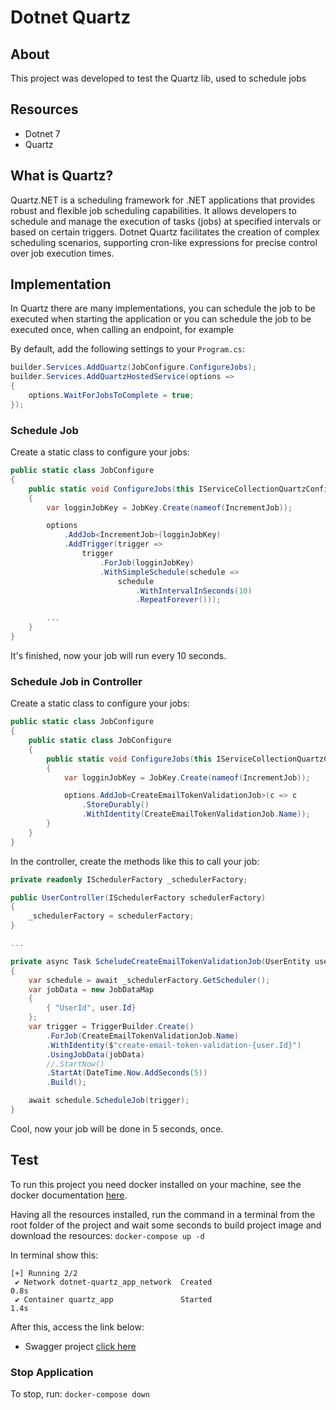 # Dotnet Quartz

## About

This project was developed to test the Quartz lib, used to schedule jobs

## Resources

- Dotnet 7
- Quartz

## What is Quartz?

Quartz.NET is a scheduling framework for .NET applications that provides robust and flexible job scheduling capabilities. It allows developers to schedule and manage the execution of tasks (jobs) at specified intervals or based on certain triggers. Dotnet Quartz facilitates the creation of complex scheduling scenarios, supporting cron-like expressions for precise control over job execution times.

## Implementation

In Quartz there are many implementations, you can schedule the job to be executed when starting the application or you can schedule the job to be executed once, when calling an endpoint, for example

By default, add the following settings to your `Program.cs`:

```c#
builder.Services.AddQuartz(JobConfigure.ConfigureJobs);
builder.Services.AddQuartzHostedService(options =>
{
    options.WaitForJobsToComplete = true;
});
```

### Schedule Job

Create a static class to configure your jobs:

```c#
public static class JobConfigure
{
    public static void ConfigureJobs(this IServiceCollectionQuartzConfigurator options)
    {
        var logginJobKey = JobKey.Create(nameof(IncrementJob));

        options
            .AddJob<IncrementJob>(logginJobKey)
            .AddTrigger(trigger =>
                trigger
                    .ForJob(logginJobKey)
                    .WithSimpleSchedule(schedule =>
                        schedule
                            .WithIntervalInSeconds(10)
                            .RepeatForever()));

        ...
    }
}
```

It's finished, now your job will run every 10 seconds.

### Schedule Job in Controller

Create a static class to configure your jobs:

```c#
public static class JobConfigure
{
    public static class JobConfigure
    {
        public static void ConfigureJobs(this IServiceCollectionQuartzConfigurator options)
        {
            var logginJobKey = JobKey.Create(nameof(IncrementJob));

            options.AddJob<CreateEmailTokenValidationJob>(c => c
                .StoreDurably()
                .WithIdentity(CreateEmailTokenValidationJob.Name));
        }
    }
}
```

In the controller, create the methods like this to call your job:

```c#
private readonly ISchedulerFactory _schedulerFactory;

public UserController(ISchedulerFactory schedulerFactory)
{
    _schedulerFactory = schedulerFactory;
}

...

private async Task ScheludeCreateEmailTokenValidationJob(UserEntity user)
{
    var schedule = await _schedulerFactory.GetScheduler();
    var jobData = new JobDataMap
    {
        { "UserId", user.Id}
    };
    var trigger = TriggerBuilder.Create()
        .ForJob(CreateEmailTokenValidationJob.Name)
        .WithIdentity($"create-email-token-validation-{user.Id}")
        .UsingJobData(jobData)
        //.StartNow()
        .StartAt(DateTime.Now.AddSeconds(5))
        .Build();

    await schedule.ScheduleJob(trigger);
}
```

Cool, now your job will be done in 5 seconds, once.

## Test

To run this project you need docker installed on your machine, see the docker documentation [here](https://www.docker.com/).

Having all the resources installed, run the command in a terminal from the root folder of the project and wait some seconds to build project image and download the resources: `docker-compose up -d`

In terminal show this:

```console
[+] Running 2/2
 ✔ Network dotnet-quartz_app_network  Created                                              0.8s
 ✔ Container quartz_app               Started                                              1.4s
```

After this, access the link below:

- Swagger project [click here](http://localhost:5000/swagger)

### Stop Application

To stop, run: `docker-compose down`
